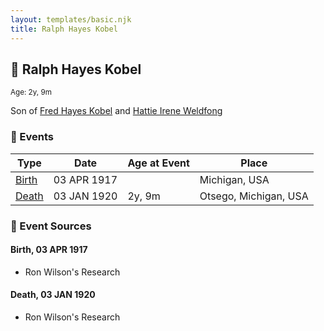 ```yaml
---
layout: templates/basic.njk
title: Ralph Hayes Kobel
---
```

## 🔵 Ralph Hayes Kobel
<small>Age: 2y, 9m</small>

Son of [Fred Hayes Kobel](/people/1/1672312) and [Hattie Irene Weldfong](/people/5/59131944)

### 📆 Events

Type | Date | Age at Event | Place
------ | ------ | ------ | ------
[Birth](#event-event-2) | 03 APR 1917 |  | Michigan, USA
[Death](#event-event-3) | 03 JAN 1920 | 2y, 9m | Otsego, Michigan, USA

### 📰 Event Sources

#### <a id="event-event-2"></a> Birth, 03 APR 1917
* Ron Wilson's Research

#### <a id="event-event-3"></a> Death, 03 JAN 1920
* Ron Wilson's Research